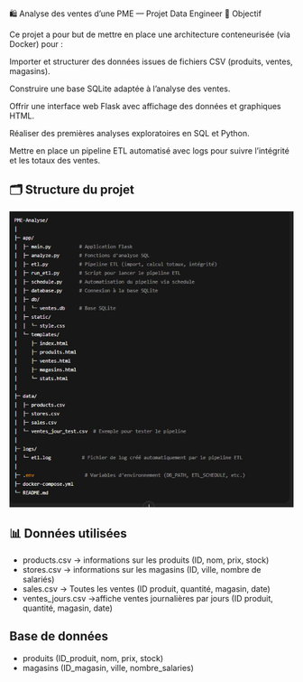 🛍️ Analyse des ventes d’une PME — Projet Data Engineer
🎯 Objectif

Ce projet a pour but de mettre en place une architecture conteneurisée (via Docker) pour :

Importer et structurer des données issues de fichiers CSV (produits, ventes, magasins).

Construire une base SQLite adaptée à l’analyse des ventes.

Offrir une interface web Flask avec affichage des données et graphiques HTML.

Réaliser des premières analyses exploratoires en SQL et Python.

Mettre en place un pipeline ETL automatisé avec logs pour suivre l’intégrité et les totaux des ventes.


<H2>🗂️ Structure du projet</H2>
<img src="./image_Structure_Projet.png" alt="struture projet">

<H2>📊 Données utilisées </h2> 
<ul>
<li>products.csv → informations sur les produits (ID, nom, prix, stock)</li>
<li>stores.csv → informations sur les magasins (ID, ville, nombre de salariés)</li>
<li>sales.csv → Toutes les ventes (ID produit, quantité, magasin, date)</li>
<li>ventes_jours.csv →affiche  ventes journalières par jours (ID produit, quantité, magasin, date)</li>
</ul>

<H2>Base de données </h2> 
<ul>
<li>produits (ID_produit, nom, prix, stock)</li>
<li>magasins (ID_magasin, ville, nombre_salaries)</li>
</ul>





